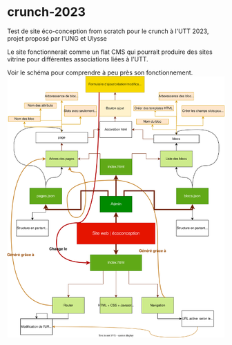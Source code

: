 # crunch-2023
Test de site éco-conception from scratch pour le crunch à l'UTT 2023, projet proposé par l'UNG et Ulysse

Le site fonctionnerait comme un flat CMS qui pourrait produire des sites vitrine pour différentes associations liées à l'UTT.

Voir le schéma pour comprendre à peu près son fonctionnement.
![Schéma](/diagram_solution_from_scratch.svg)
